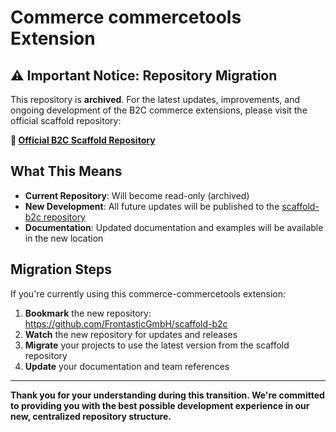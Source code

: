 # Commerce commercetools Extension

## ⚠️ Important Notice: Repository Migration

This repository is **archived**. For the latest updates, improvements, and ongoing development of the B2C commerce extensions, please visit the official scaffold repository:

**🔗 [Official B2C Scaffold Repository](https://github.com/FrontasticGmbH/scaffold-b2c)**

## What This Means

- **Current Repository**: Will become read-only (archived)
- **New Development**: All future updates will be published to the [scaffold-b2c repository](https://github.com/FrontasticGmbH/scaffold-b2c)
- **Documentation**: Updated documentation and examples will be available in the new location

## Migration Steps

If you're currently using this commerce-commercetools extension:

1. **Bookmark** the new repository: https://github.com/FrontasticGmbH/scaffold-b2c
2. **Watch** the new repository for updates and releases
3. **Migrate** your projects to use the latest version from the scaffold repository
4. **Update** your documentation and team references

---

**Thank you for your understanding during this transition. We're committed to providing you with the best possible development experience in our new, centralized repository structure.** 